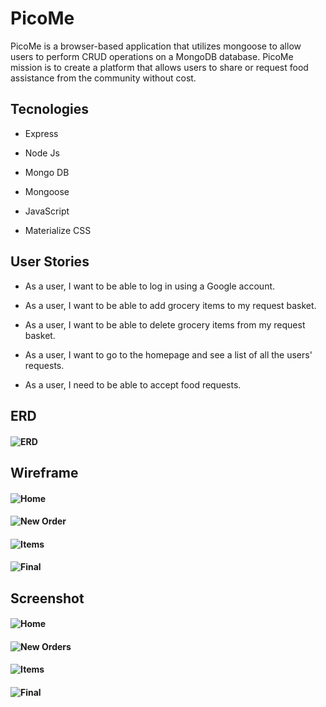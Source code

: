 # PicoMe

<!-- PicoMe, A full Stack Crub that allows users to share food with one another. Users can ask for and help others.  -->
PicoMe is a browser-based application that utilizes mongoose to allow users to perform CRUD operations on a MongoDB database. PicoMe mission is to create a platform that allows users to share or request food assistance from the community without cost.
## Tecnologies

-   Express

-   Node Js

-   Mongo DB

-   Mongoose

-   JavaScript

-  Materialize CSS

## User Stories

-   As a user, I want to be able to log in using a Google account.

-   As a user, I want to be able to add grocery items to my request basket.

-   As a user, I want to be able to delete grocery items from my request basket.

-   As a user, I want to go to the homepage and see a list of all the users' requests.

-   As a user, I need to be able to accept food requests.


## ERD

####  ![ERD](https://i.ibb.co/Syj3hw5/pico-Me-ERD.png)



## Wireframe
   #### ![Home](https://i.ibb.co/WnrYt1M/Screen-Shot-2022-04-15-at-9-30-39-AM.png)

 #### ![New Order](https://i.ibb.co/vPt0K2d/Screen-Shot-2022-04-15-at-9-31-35-AM.png)
   
   #### ![Items](https://i.ibb.co/6sjz8gZ/Screen-Shot-2022-04-15-at-9-31-05-AM.png)

   #### ![Final](https://i.ibb.co/RN1bR3N/Screen-Shot-2022-04-15-at-9-55-28-AM.png)

  


## Screenshot

   
   #### ![Home](https://i.ibb.co/sP3zwbx/Home.png)

   #### ![New Orders](https://i.ibb.co/pPYKQ6M/Screen-Shot-2022-04-14-at-5-33-14-PM.png)
   
   #### ![Items](https://i.ibb.co/R9L8qS6/items.png)

   #### ![Final](https://i.ibb.co/L0ydkc1/final.png)

